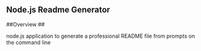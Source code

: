 ## Node.js Readme Generator ##

##Overview ##

node.js application to generate a professional README file from prompts on the command line
